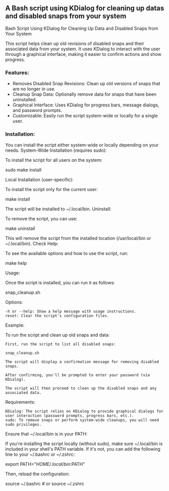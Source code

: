 ## A Bash script using KDialog for cleaning up datas and disabled snaps from your system

Bash Script Using KDialog for Cleaning Up Data and Disabled Snaps from Your System

This script helps clean up old revisions of disabled snaps and their associated data from your system. It uses KDialog to interact with the user through a graphical interface, making it easier to confirm actions and show progress.

### Features:

- Removes Disabled Snap Revisions: Clean up old versions of snaps that are no longer in use.
- Cleanup Snap Data: Optionally remove data for snaps that have been uninstalled.
- Graphical Interface: Uses KDialog for progress bars, message dialogs, and password prompts.
- Customizable: Easily run the script system-wide or locally for a single user.

### Installation:

You can install the script either system-wide or locally depending on your needs.
System-Wide Installation (requires sudo):

To install the script for all users on the system:

sudo make install

Local Installation (user-specific):

To install the script only for the current user:

make install

The script will be installed to ~/.local/bin.
Uninstall:

To remove the script, you can use:

make uninstall

This will remove the script from the installed location (/usr/local/bin or ~/.local/bin).
Check Help:

To see the available options and how to use the script, run:

make help

Usage:

Once the script is installed, you can run it as follows:

snap_cleanup.sh

Options:

    -h or --help: Show a help message with usage instructions.
    reset: Clear the script's configuration files.

Example:

To run the script and clean up old snaps and data:

    First, run the script to list all disabled snaps:

    snap_cleanup.sh

    The script will display a confirmation message for removing disabled snaps.

    After confirming, you'll be prompted to enter your password (via KDialog).

    The script will then proceed to clean up the disabled snaps and any associated data.

Requirements:

    KDialog: The script relies on KDialog to provide graphical dialogs for user interaction (password prompts, progress bars, etc.).
    sudo: To remove snaps or perform system-wide cleanups, you will need sudo privileges.

Ensure that ~/.local/bin is in your PATH:

If you're installing the script locally (without sudo), make sure ~/.local/bin is included in your shell's PATH variable. If it's not, you can add the following line to your ~/.bashrc or ~/.zshrc:

export PATH="$HOME/.local/bin:$PATH"

Then, reload the configuration:

source ~/.bashrc  # or source ~/.zshrc
